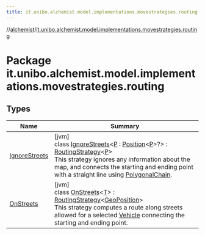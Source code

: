 ```yaml
---
title: it.unibo.alchemist.model.implementations.movestrategies.routing
---
```

//[alchemist](../../index.html)/[it.unibo.alchemist.model.implementations.movestrategies.routing](index.html)



# Package it.unibo.alchemist.model.implementations.movestrategies.routing



## Types


| Name | Summary |
|---|---|
| [IgnoreStreets](-ignore-streets/index.html) | [jvm]<br>class [IgnoreStreets](-ignore-streets/index.html)<[P](-ignore-streets/index.html) : [Position](../it.unibo.alchemist.model.interfaces/-position/index.html)<[P](-ignore-streets/index.html)>?> : [RoutingStrategy](../it.unibo.alchemist.model.interfaces.movestrategies/-routing-strategy/index.html)<[P](-ignore-streets/index.html)> <br>This strategy ignores any information about the map, and connects the starting and ending point with a straight line using [PolygonalChain](../it.unibo.alchemist.model.implementations.routes/-polygonal-chain/index.html). |
| [OnStreets](-on-streets/index.html) | [jvm]<br>class [OnStreets](-on-streets/index.html)<[T](-on-streets/index.html)> : [RoutingStrategy](../it.unibo.alchemist.model.interfaces.movestrategies/-routing-strategy/index.html)<[GeoPosition](../it.unibo.alchemist.model.interfaces/-geo-position/index.html)> <br>This strategy computes a route along streets allowed for a selected [Vehicle](../it.unibo.alchemist.model.interfaces/-vehicle/index.html) connecting the starting and ending point. |

